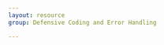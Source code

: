 ```yaml
---
layout: resource
group: Defensive Coding and Error Handling

---
```

<!-- General resources go here -->

<!-- ### Core -->

<!-- ### Intermediate -->

<!-- ### Advanced -->

<!-- ### Jedi -->
